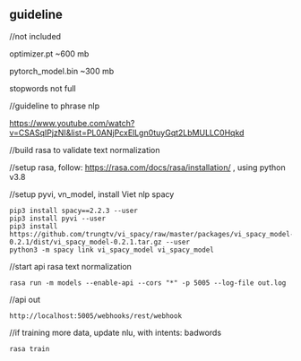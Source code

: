 ## guideline

//not included

optimizer.pt  ~600 mb

pytorch_model.bin ~300 mb

stopwords not full

//guideline to phrase nlp

https://www.youtube.com/watch?v=CSASqIPjzNI&list=PL0ANjPcxElLgn0tuyGqt2LbMULLC0Hqkd


//build rasa to validate text normalization

//setup rasa, follow: https://rasa.com/docs/rasa/installation/ , using python v3.8

//setup pyvi, vn_model, install Viet nlp spacy
```
pip3 install spacy==2.2.3 --user
pip3 install pyvi --user
pip3 install https://github.com/trungtv/vi_spacy/raw/master/packages/vi_spacy_model-0.2.1/dist/vi_spacy_model-0.2.1.tar.gz --user
python3 -m spacy link vi_spacy_model vi_spacy_model
```

//start api rasa text normalization
```
rasa run -m models --enable-api --cors "*" -p 5005 --log-file out.log
```

//api out
```
http://localhost:5005/webhooks/rest/webhook
```

//if training more data, update nlu, with intents: badwords
```
rasa train
```